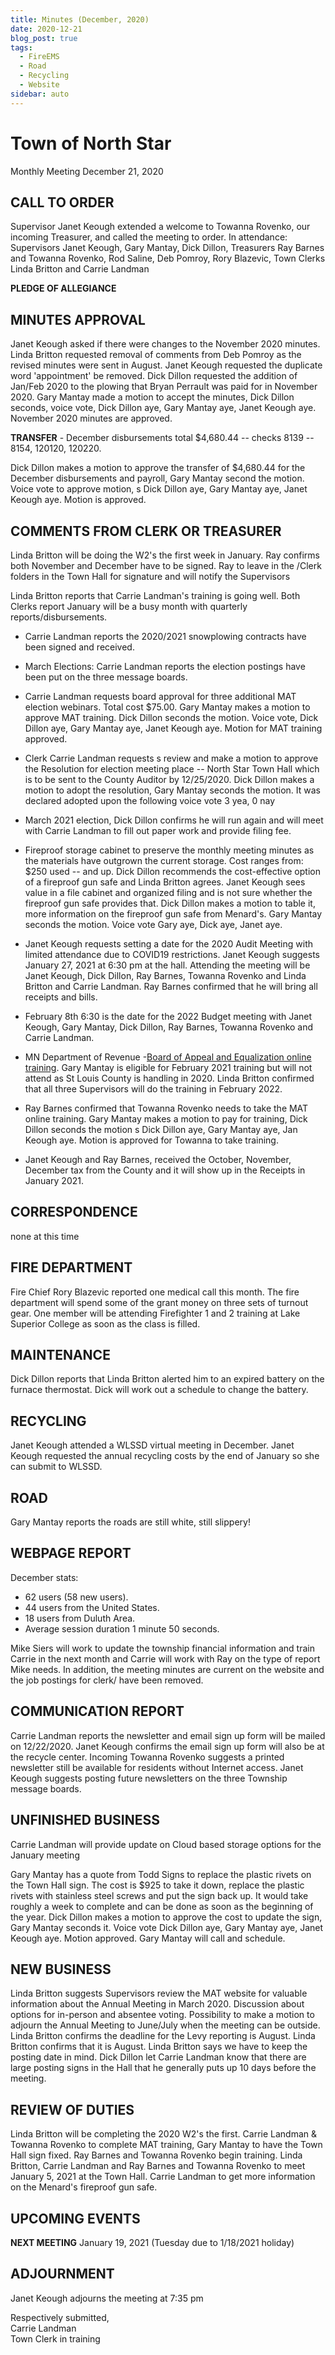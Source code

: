 ```yaml
---
title: Minutes (December, 2020)
date: 2020-12-21
blog_post: true
tags: 
  - FireEMS
  - Road
  - Recycling
  - Website
sidebar: auto
---
```



# Town of North Star
Monthly Meeting
December 21, 2020

## CALL TO ORDER
Supervisor Janet Keough extended a welcome to Towanna Rovenko, our incoming Treasurer, and called the meeting to order. In attendance: Supervisors Janet Keough, Gary Mantay, Dick Dillon, Treasurers Ray Barnes and Towanna Rovenko, Rod Saline, Deb Pomroy, Rory Blazevic, Town Clerks Linda Britton and Carrie Landman

**PLEDGE OF ALLEGIANCE**

## MINUTES APPROVAL
Janet Keough asked if there were changes to the November 2020 minutes. Linda Britton requested removal of comments from Deb Pomroy as the revised minutes were sent in August. Janet Keough requested the duplicate word 'appointment' be removed. Dick Dillon requested the addition of Jan/Feb 2020 to the plowing that Bryan Perrault was paid for in November 2020. Gary Mantay made a motion to accept the minutes, Dick Dillon seconds, voice vote, Dick Dillon aye, Gary Mantay aye, Janet Keough aye. November 2020 minutes are approved.

**TRANSFER** - December disbursements total \$4,680.44 -- checks 8139 -- 8154, 120120, 120220.

Dick Dillon makes a motion to approve the transfer of \$4,680.44 for the December disbursements and payroll, Gary Mantay second the motion. Voice vote to approve motion, s Dick Dillon aye, Gary Mantay aye, Janet Keough aye. Motion is approved.

## COMMENTS FROM CLERK OR TREASURER
Linda Britton will be doing the W2's the first week in January. Ray confirms both November and December have to be signed. Ray to leave in the /Clerk folders in the Town Hall for signature and will notify the Supervisors

Linda Britton reports that Carrie Landman's training is going well. Both Clerks report January will be a busy month with quarterly reports/disbursements.

-   Carrie Landman reports the 2020/2021 snowplowing contracts have been signed and received.

-   March Elections: Carrie Landman reports the election postings have been put on the three message boards.

-   Carrie Landman requests board approval for three additional MAT election webinars. Total cost \$75.00. Gary Mantay makes a motion to approve MAT training. Dick Dillon seconds the motion. Voice vote, Dick Dillon aye, Gary Mantay aye, Janet Keough aye. Motion for MAT training approved.

-   Clerk Carrie Landman requests s review and make a motion to approve the Resolution for election meeting place -- North Star Town Hall which is to be sent to the County Auditor by 12/25/2020. Dick Dillon makes a motion to adopt the resolution, Gary Mantay seconds the motion. It was declared adopted upon the following voice vote 3 yea, 0 nay

-   March 2021 election, Dick Dillon confirms he will run again and will meet with Carrie Landman to fill out paper work and provide filing fee.

-   Fireproof storage cabinet to preserve the monthly meeting minutes as the materials have outgrown the current storage. Cost ranges from: \$250 used -- and up. Dick Dillon recommends the cost-effective option of a fireproof gun safe and Linda Britton agrees. Janet Keough sees value in a file cabinet and organized filing and is not sure whether the fireproof gun safe provides that. Dick Dillon makes a motion to table it, more information on the fireproof gun safe from Menard's. Gary Mantay seconds the motion. Voice vote Gary aye, Dick aye, Janet aye.

-   Janet Keough requests setting a date for the 2020 Audit Meeting with limited attendance due to COVID19 restrictions. Janet Keough suggests January 27, 2021 at 6:30 pm at the hall. Attending the meeting will be Janet Keough, Dick Dillon, Ray Barnes, Towanna Rovenko and Linda Britton and Carrie Landman. Ray Barnes confirmed that he will bring all receipts and bills.

-   February 8th 6:30 is the date for the 2022 Budget meeting with Janet Keough, Gary Mantay, Dick Dillon, Ray Barnes, Towanna Rovenko and Carrie Landman.

-   MN Department of Revenue -[Board of Appeal and Equalization online training]. Gary Mantay is eligible for February 2021 training but will not attend as St Louis County is handling in 2020. Linda Britton confirmed that all three Supervisors will do the training in February 2022.

-   Ray Barnes confirmed that Towanna Rovenko needs to take the MAT online training. Gary Mantay makes a motion to pay for training, Dick Dillon seconds the motion s Dick Dillon aye, Gary Mantay aye, Jan Keough aye. Motion is approved for Towanna to take training.

-   Janet Keough and Ray Barnes, received the October, November, December tax from the County and it will show up in the Receipts in January 2021.

## CORRESPONDENCE
none at this time

## FIRE DEPARTMENT
Fire Chief Rory Blazevic reported one medical call this month. The fire department will spend some of the grant money on three sets of turnout gear. One member will be attending Firefighter 1 and 2 training at Lake Superior College as soon as the class is filled.

## MAINTENANCE
Dick Dillon reports that Linda Britton alerted him to an expired battery on the furnace thermostat. Dick will work out a schedule to change the battery.

## RECYCLING
Janet Keough attended a WLSSD virtual meeting in December. Janet Keough requested the annual recycling costs by the end of January so she can submit to WLSSD.

## ROAD
Gary Mantay reports the roads are still white, still slippery!

## WEBPAGE REPORT
December stats:
- 62 users (58 new users).
- 44 users from the United States.
- 18 users from Duluth Area.
- Average session duration 1 minute 50 seconds.

Mike Siers will work to update the township financial information and train Carrie in the next month and Carrie will work with Ray on the type of report Mike needs. In addition, the meeting minutes are current on the website and the job postings for clerk/ have been removed.

## COMMUNICATION REPORT
Carrie Landman reports the newsletter and email sign up form will be mailed on 12/22/2020. Janet Keough confirms the email sign up form will also be at the recycle center. Incoming Towanna Rovenko suggests a printed newsletter still be available for residents without Internet access. Janet Keough suggests posting future newsletters on the three Township message boards.

## UNFINISHED BUSINESS
Carrie Landman will provide update on Cloud based storage options for the January meeting

Gary Mantay has a quote from Todd Signs to replace the plastic rivets on the Town Hall sign. The cost is \$925 to take it down, replace the plastic rivets with stainless steel screws and put the sign back up. It would take roughly a week to complete and can be done as soon as the beginning of the year. Dick Dillon makes a motion to approve the cost to update the sign, Gary Mantay seconds it. Voice vote Dick Dillon aye, Gary Mantay aye, Janet Keough aye. Motion approved. Gary Mantay will call and schedule.

## NEW BUSINESS
Linda Britton suggests Supervisors review the MAT website for valuable information about the Annual Meeting in March 2020. Discussion about options for in-person and absentee voting. Possibility to make a motion to adjourn the Annual Meeting to June/July when the meeting can be outside. Linda Britton confirms the deadline for the Levy reporting is August. Linda Britton confirms that it is August. Linda Britton says we have to keep the posting date in mind. Dick Dillon let Carrie Landman know that there are large posting signs in the Hall that he generally puts up 10 days before the meeting.

## REVIEW OF DUTIES
Linda Britton will be completing the 2020 W2's the first. Carrie Landman & Towanna Rovenko to complete MAT training, Gary Mantay to have the Town Hall sign fixed. Ray Barnes and Towanna Rovenko begin training. Linda Britton, Carrie Landman and Ray Barnes and Towanna Rovenko to meet January 5, 2021 at the Town Hall. Carrie Landman to get more information on the Menard's fireproof gun safe.

## UPCOMING EVENTS
**NEXT MEETING** January 19, 2021 (Tuesday due to 1/18/2021 holiday)

## ADJOURNMENT
Janet Keough adjourns the meeting at 7:35 pm

Respectively submitted,  
Carrie Landman  
Town Clerk in training

  [Board of Appeal and Equalization online training]: https://lnks.gd/l/eyJhbGciOiJIUzI1NiJ9.eyJidWxsZXRpbl9saW5rX2lkIjoxMDIsInVyaSI6ImJwMjpjbGljayIsImJ1bGxldGluX2lkIjoiMjAyMDEyMDcuMzE2NzQzOTEiLCJ1cmwiOiJodHRwczovL3d3dy5yZXZlbnVlLnN0YXRlLm1uLnVzL2JvYXJkLWFwcGVhbC1hbmQtZXF1YWxpemF0aW9uLXRyYWluaW5nIn0.eXzpXUfV6grb5VNYAsa78ASqPQx5wAm8IaqZgWL5cYg/s/492441748/br/91214337720-l
